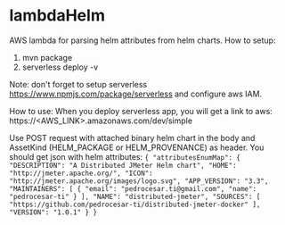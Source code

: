 # lambdaHelm
AWS lambda for parsing helm attributes from helm charts.
How to setup:
1.  mvn package
2. serverless deploy -v

Note: don't forget to setup serverless https://www.npmjs.com/package/serverless
and configure aws IAM.

How to use:
When you deploy serverless app, you will get a link to aws:
https://<AWS_LINK>.amazonaws.com/dev/simple

Use POST request with attached binary helm chart in the body and AssetKind (HELM_PACKAGE or HELM_PROVENANCE) as header.
You should get json with helm attributes:
`{
   "attributesEnumMap": {
     "DESCRIPTION": "A Distributed JMeter Helm chart",
     "HOME": "http://jmeter.apache.org/",
     "ICON": "http://jmeter.apache.org/images/logo.svg",
     "APP_VERSION": "3.3",
     "MAINTAINERS": [
       {
         "email": "pedrocesar.ti@gmail.com",
         "name": "pedrocesar-ti"
       }
     ],
     "NAME": "distributed-jmeter",
     "SOURCES": [
       "https://github.com/pedrocesar-ti/distributed-jmeter-docker"
     ],
     "VERSION": "1.0.1"
   }
 }`
